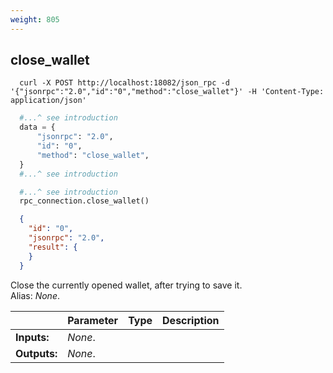 ```yaml
---
weight: 805
---
```


## **close_wallet**

```shell
  curl -X POST http://localhost:18082/json_rpc -d '{"jsonrpc":"2.0","id":"0","method":"close_wallet"}' -H 'Content-Type: application/json'
```
```python
  #...^ see introduction
  data = {
      "jsonrpc": "2.0",
      "id": "0",
      "method": "close_wallet",
  }
  #...^ see introduction
```
```py
  #...^ see introduction
  rpc_connection.close_wallet()
```
```json
  {
    "id": "0",
    "jsonrpc": "2.0",
    "result": {
    }
  }
```
Close the currently opened wallet, after trying to save it.  
Alias: *None*.  

|             | Parameter | Type | Description
| ---         | ---       | ---  | ---
|**Inputs:**  | *None*.   |      |
|**Outputs:** | *None*.   |      |